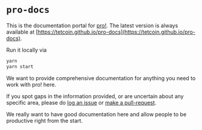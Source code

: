 # `pro-docs`

This is the documentation portal for [pro!](https://github.com/tetcoin/pro). The latest version is always available at [https://tetcoin.github.io/pro-docs](https://tetcoin.github.io/pro-docs).

Run it locally via

```bash
yarn
yarn start
```

We want to provide comprehensive documentation for anything you need to work with pro! here.

If you spot gaps in the information provided, or are uncertain about any
specific area, please do <a href="https://github.com/tetcoin/pro-docs/issues">log an issue</a>
or <a href="https://github.com/tetcoin/pro-docs/pulls">make a pull-request</a>.

We really want to have good documentation here and allow people to be productive
right from the start.

